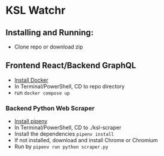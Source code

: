 # KSL Watchr

## Installing and Running:
- Clone repo or download zip

## Frontend React/Backend GraphQL
- [Install Docker](https://docs.docker.com/install/)
- In Terminal/PowerShell, CD to repo directory
- run `docker compose up`

### Backend Python Web Scraper
- [Install pipenv](https://pipenv.readthedocs.io/en/latest/)
- In Terminal/PowerShell, CD to ./ksl-scraper
- Install the dependencies `pipenv install`
- If not installed, download and install Chrome or Chromium
- Run by `pipenv run python scraper.py`